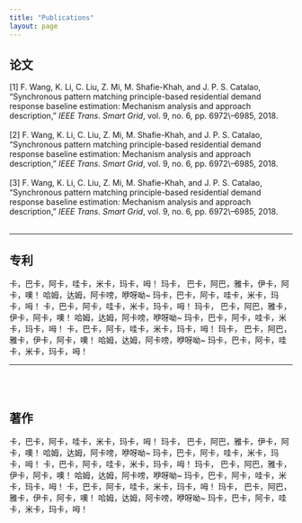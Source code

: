 ```yaml
---
title: "Publications"
layout: page
---
```


## 论文
\[1\]	F\. Wang, K\. Li, C\. Liu, Z\. Mi, M\. Shafie\-Khah, and J\. P\. S\. Catalao, “Synchronous pattern matching principle-based residential demand response baseline estimation: Mechanism analysis and approach description\,” *IEEE Trans\. Smart Grid*\, vol\. 9\, no\. 6\, pp\. 6972\–6985\, 2018\.<br><br>
\[2\]	F\. Wang, K\. Li, C\. Liu, Z\. Mi, M\. Shafie\-Khah, and J\. P\. S\. Catalao, “Synchronous pattern matching principle-based residential demand response baseline estimation: Mechanism analysis and approach description\,” *IEEE Trans\. Smart Grid*\, vol\. 9\, no\. 6\, pp\. 6972\–6985\, 2018\.<br><br>
\[3\]	F\. Wang, K\. Li, C\. Liu, Z\. Mi, M\. Shafie\-Khah, and J\. P\. S\. Catalao, “Synchronous pattern matching principle-based residential demand response baseline estimation: Mechanism analysis and approach description\,” *IEEE Trans\. Smart Grid*\, vol\. 9\, no\. 6\, pp\. 6972\–6985\, 2018\.<br><br>
___
## 专利
卡，巴卡，阿卡，哇卡，米卡，玛卡，呣！ 玛卡， 巴卡，阿巴，雅卡，伊卡，阿卡，噢！ 哈姆，达姆，阿卡嗙，咿呀呦~ 玛卡，巴卡，阿卡，哇卡，米卡，玛卡，呣！
卡，巴卡，阿卡，哇卡，米卡，玛卡，呣！ 玛卡， 巴卡，阿巴，雅卡，伊卡，阿卡，噢！ 哈姆，达姆，阿卡嗙，咿呀呦~ 玛卡，巴卡，阿卡，哇卡，米卡，玛卡，呣！
卡，巴卡，阿卡，哇卡，米卡，玛卡，呣！ 玛卡， 巴卡，阿巴，雅卡，伊卡，阿卡，噢！ 哈姆，达姆，阿卡嗙，咿呀呦~ 玛卡，巴卡，阿卡，哇卡，米卡，玛卡，呣！
___
<br><br>
## 著作
卡，巴卡，阿卡，哇卡，米卡，玛卡，呣！ 玛卡， 巴卡，阿巴，雅卡，伊卡，阿卡，噢！ 哈姆，达姆，阿卡嗙，咿呀呦~ 玛卡，巴卡，阿卡，哇卡，米卡，玛卡，呣！
卡，巴卡，阿卡，哇卡，米卡，玛卡，呣！ 玛卡， 巴卡，阿巴，雅卡，伊卡，阿卡，噢！ 哈姆，达姆，阿卡嗙，咿呀呦~ 玛卡，巴卡，阿卡，哇卡，米卡，玛卡，呣！
卡，巴卡，阿卡，哇卡，米卡，玛卡，呣！ 玛卡， 巴卡，阿巴，雅卡，伊卡，阿卡，噢！ 哈姆，达姆，阿卡嗙，咿呀呦~ 玛卡，巴卡，阿卡，哇卡，米卡，玛卡，呣！
<br><br>
